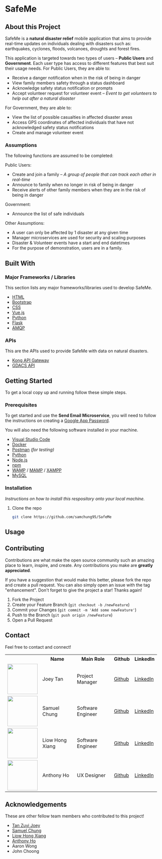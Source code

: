 # SafeMe
## About this Project
SafeMe is a <b>natural disaster relief</b> mobile application that aims to provide real-time updates on individuals dealing with disasters such as: earthquakes, cyclones, floods, volcanoes, droughts and forest fires. 

This application is targeted towards two types of users – <b>Public Users</b> and <b>Government</b>. Each user type has access to different features that best suit their usage needs. For Public Users, they are able to:
* Receive a danger notification when in the risk of being in danger
* View family members safety through a status dashboard
* Acknowledge safety status notification or prompts
* Accept volunteer request for volunteer event – <i>Event to get volunteers to help out after a natural disaster</i>

For Government, they are able to:
* View the list of possible casualties in affected disaster areas
* Access GPS coordinates of affected individuals that have not acknowledged safety status notifications
* Create and manage volunteer event

### Assumptions
The following functions are assumed to be completed:

Public Users:
* Create and join a family – <i>A group of people that can track each other in real-time</i>
* Announce to family when no longer in risk of being in danger
* Receive alerts of other family members when they are in the risk of being in danger

Government:
* Announce the list of safe individuals

Other Assumptions:
* A user can only be affected by 1 disaster at any given time
* Manager microservices are used for security and scaling purposes
* Disaster & Volunteer events have a start and end datetimes
* For the purpose of demonstration, users are in a family. 

## Built With
### Major Frameworks / Libraries
This section lists any major frameworks/libraries used to develop SafeMe.

* [HTML](https://www.w3schools.com/html/)
* [Bootstrap](https://getbootstrap.com/)
* [CSS](https://www.w3schools.com/css/)
* [Vue.js](https://vuejs.org/)
* [Python](https://www.python.org/)
* [Flask](https://flask.palletsprojects.com/en/2.2.x/)
* [AMQP](https://www.amqp.org/)

### APIs
This are the APIs used to provide SafeMe with data on natural disasters.
* [Kong API Gateway](https://docs.konghq.com/gateway/latest/)
* [GDACS API](https://www.gdacs.org/)

## Getting Started
To get a local copy up and running follow these simple steps.

### Prerequisites
To get started and use the **Send Email Microservice**, you will need to follow the instructions on creating a [Google App Password](https://support.google.com/accounts/answer/185833?visit_id=638159212202344047-122164626).

You will also need the following software installed in your machine.
* [Visual Studio Code](https://code.visualstudio.com/)
* [Docker](https://www.docker.com/)
* [Postman](https://www.postman.com/) <i>(for testing)</i>
* [Python](https://www.python.org/)
* [Node.js](https://nodejs.org/en/)
* [npm](https://www.npmjs.com/)
* [WAMP](https://www.wampserver.com/en/) / [MAMP](https://www.mamp.info/en/) / [XAMPP](https://www.apachefriends.org/index.html)
* [MySQL](https://www.mysql.com/)

<!-- To run this project locally on your machine, follow the following steps.
* npm
  ```sh
  npm install -g npm
  ``` -->
### Installation

_Instructions on how to install this respository onto your local machine._

1. Clone the repo
   ```sh
   git clone https://github.com/samchung95/SafeMe
   ```
<!-- 2. Install NPM packages
   ```sh
   npm install
   ```
3. Run vue
   ```sh
   npm run dev
   ```
4. Go to your local host
   ```sh
   http://localhost:8080 or https://localhost:8081
   ``` -->

## Usage

## Contributing
Contributions are what make the open source community such an amazing place to learn, inspire, and create. Any contributions you make are **greatly appreciated**.

If you have a suggestion that would make this better, please fork the repo and create a pull request. You can also simply open an issue with the tag "enhancement".
Don't forget to give the project a star! Thanks again!

1. Fork the Project
2. Create your Feature Branch (`git checkout -b /newFeature`)
3. Commit your Changes (`git commit -m 'Add some newFeature'`)
4. Push to the Branch (`git push origin /newFeature`)
5. Open a Pull Request

## Contact
Feel free to contact and connect!
<table>
   <tr>
      <th></th>
      <th>Name</th>
      <th>Main Role</th>
      <th>Github</th>
      <th>LinkedIn</th>
   </tr>
   <tr>
      <td align="center">
         <a href="https://linkedin.com/in/joey-tan-zuyi"><img src="https://avatars.githubusercontent.com/u/68149788?v=4" width="100px;" alt=""/></a>
      </td>
      <td>Joey Tan</td>
      <td>Project Manager</td>
      <td><a href="https://github.com/jeezusplays">Github</a></td>
      <td><a href="https://linkedin.com/in/joey-tan-zuyi">LinkedIn</a></td>
   </tr>
   <tr>
      <td align="center">
         <a href="https://www.linkedin.com/in/samuel-chung-339688154/"><img src="https://avatars.githubusercontent.com/u/41113285?v=4" width="100px;" alt=""/></a>
      </td>
      <td>Samuel Chung</td>
      <td>Software Engineer</td>
      <td><a href="https://github.com/samchung95">Github</a></td>
      <td><a href="https://www.linkedin.com/in/samuel-chung-339688154/">LinkedIn</a></td>
   </tr>
   <tr>
      <td align="center">
         <a href="https://www.linkedin.com/in/liowhongxiang/"><img src="https://avatars.githubusercontent.com/u/111420736?v=4" width="100px;" alt=""/></a>
      </td>
      <td>Liow Hong Xiang</td>
      <td>Software Engineer</td>
      <td><a href="https://github.com/hx240">Github</a></td>
      <td><a href="https://www.linkedin.com/in/liowhongxiang/">LinkedIn</a></td>
   </tr>
   <tr>
      <td align="center">
         <a href="https://www.linkedin.com/in/anthony-ho-uxdesign/"><img src="https://avatars.githubusercontent.com/u/111410622?v=4" width="100px;" alt=""/></a>
      </td>
      <td>Anthony Ho</td>
      <td>UX Designer</td>
      <td><a href="https://github.com/anthonyckho">Github</a></td>
      <td><a href="https://www.linkedin.com/in/anthony-ho-uxdesign/">LinkedIn</a></td>
</table>

## Acknowledgements
These are other fellow team members who contributed to this project!
* [Tan Zuyi Joey](https://linkedin.com/in/joey-tan-zuyi)
* [Samuel Chung](https://www.linkedin.com/in/samuel-chung-339688154/)
* [Liow Hong Xiang](https://www.linkedin.com/in/liowhongxiang/)
* [Anthony Ho](https://www.linkedin.com/in/anthony-ho-uxdesign/)
* Aaron Wong
* John Choong
